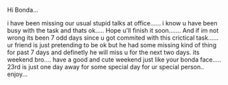 Hi
 Bonda...

i have been missing our usual stupid talks at office......
i know u have been busy with the task and thats ok.....
Hope u'll finish it soon.......
And if im not wrong its been 7 odd days since u got commited with this crictical task......
ur friend is just pretending to be ok but he had some missing kind of thing for past 7 days and definetly he will miss u for the next two days. its weekend bro....
have a good and cute weekend just like your bonda face.....
23rd is just one day away for some special day for ur special person.. enjoy...
